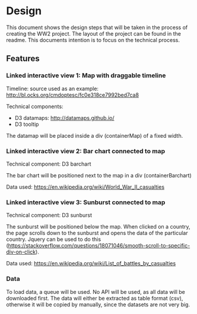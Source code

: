 # Design
This document shows the design steps that will be taken in the process of creating the WW2 project. The layout of the project can be found in the readme. This documents intention is to focus on the technical process.

## Features

### Linked interactive view 1: Map with draggable timeline

Timeline: source used as an example: http://bl.ocks.org/cmdoptesc/fc0e318ce7992bed7ca8

Technical components: 
- D3 datamaps: http://datamaps.github.io/
- D3 tooltip

The datamap will be placed inside a div (containerMap) of a fixed width. 

### Linked interactive view 2: Bar chart connected to map

Technical component: D3 barchart

The bar chart will be positioned next to the map in a div (containerBarchart)

Data used: https://en.wikipedia.org/wiki/World_War_II_casualties

### Linked interactive view 3: Sunburst connected to map

Technical component: D3 sunburst

The sunburst will be positioned below the map. When clicked on a country, the page scrolls down to the sunburst and opens the data of the particular country. Jquery can be used to do this (https://stackoverflow.com/questions/18071046/smooth-scroll-to-specific-div-on-click).

Data used: https://en.wikipedia.org/wiki/List_of_battles_by_casualties


### Data
To load data, a queue will be used. No API will be used, as all data will be downloaded first. The data will either be extracted as table format (csv), otherwise it will be copied by manually, since the datasets are not very big.





